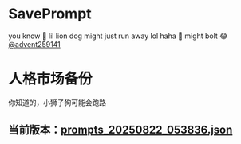 # SavePrompt
you know 🫠 lil lion dog might just run away lol
haha 🐶 might bolt 😂 [@advent259141](https://github.com/advent259141)

# 人格市场备份
你知道的，小狮子狗可能会跑路

## 当前版本：[prompts_20250822_053836.json](https://github.com/Larch-C/SavePrompt/blob/main/prompts_20250822_053836.json)
